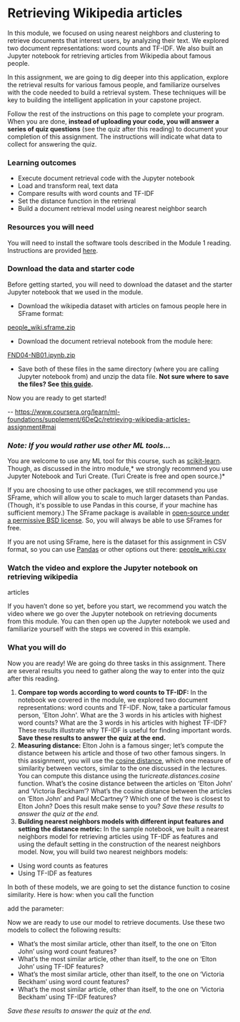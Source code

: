 # Retrieving Wikipedia articles



In this module, we focused on using nearest neighbors and clustering to retrieve
documents that interest users, by analyzing their text.  We explored two
document representations: word counts and TF-IDF.  We also built an Jupyter
notebook for retrieving articles from Wikipedia about famous people.

In this assignment, we are going to dig deeper into this application, explore
the retrieval results for various famous people, and familiarize ourselves with
the code needed to build a retrieval system.  These techniques will be key to
building the intelligent application in your capstone project. 

Follow the rest of the instructions on this page to complete your program. When
you are done, **instead of uploading your code, you will answer a series of quiz
questions** (see the quiz after this reading) to document your completion of
this assignment. The instructions will indicate what data to collect for
answering the quiz.

### **Learning outcomes**

* Execute document retrieval code with the Jupyter notebook
* Load and transform real, text data
* Compare results with word counts and TF-IDF
* Set the distance function in the retrieval
* Build a document retrieval model using nearest neighbor search



### **Resources you will need**

You will need to install the software tools described in the Module 1 reading.
Instructions are provided
[here](https://www.coursera.org/learn/ml-foundations/item/5HQGl).

### Download the data and starter code

Before getting started, you will need to download the dataset and the starter
Jupyter notebook that we used in the module.

 *   Download the wikipedia dataset with articles on famous people here in SFrame format:
 
 [people_wiki.sframe.zip](https://d3c33hcgiwev3.cloudfront.net/-q2dp-IAEemnvhJSBz-0XA_9625a0851f91403da0239b66c8e2bed8_people_wiki.sframe.zip?Expires=1595548800&Signature=arx2r4mrGeZG~-0zdA0TxqI-FIZOe4GLOR87XdRey0wziN2aZ04RvwdXTbBkyj8Jujs1xDhWwTTNUXAXvmlgnhEzLAW-29zTKkM6QUvq4YNvGiX03WU8UaHGBBunVe0Pyb3VGi7y2Y5F9CWPSPmwLbs~YbzcUwj012FwkcNK9bI_&Key-Pair-Id=APKAJLTNE6QMUY6HBC5A)
 
 *   Download the document retrieval notebook from the module here:
 
 [FND04-NB01.ipynb.zip](https://d3c33hcgiwev3.cloudfront.net/rl6kn-JbEemJfgqR2HI2sA_8903e57518cc4e6b82a96ec033fe3a8c_FND04-NB01.ipynb.zip?Expires=1595548800&Signature=houmK0zLhDhXEA2M918~CSErH0eDliWKsvWjAIySfvZaXJgfAr6wHPlU1mibwTxYWA6DAzHBpTv0UiABcyvqZt9mhtqhthoGkCd3vOUay3Oxw1cY5-VMMSzFICqU~md3AAcRy1FemomGctwKmiZV-u0VgREhbqNC5ADCWg2T~Ic_&Key-Pair-Id=APKAJLTNE6QMUY6HBC5A)
 
 *   Save both of these files in the same directory (where you are calling Jupyter notebook from) and unzip the data file. **Not sure where to save the files? See** [**this guide**](https://www.coursera.org/learn/ml-foundations/supplement/kRD6B/where-should-my-files-go)**.**
 
 Now you are ready to get started!

 -- https://www.coursera.org/learn/ml-foundations/supplement/6DeQc/retrieving-wikipedia-articles-assignment#mai


### *Note:  If you would rather use other ML tools...*

You are welcome to use any ML tool for this course, such as
[scikit-learn](http://scikit-learn.org/stable/). Though, as discussed in the
intro module,* we strongly recommend you use Jupyter Notebook and Turi Create.
(Turi Create is free and open source.)*

If you are choosing to use other packages, we still recommend you use SFrame,
which will allow you to scale to much larger datasets than Pandas. (Though, it's
possible to use Pandas in this course, if your machine has sufficient memory.)
The SFrame package is available in [open-source under a permissive BSD
license](https://github.com/turi-code/SFrame). So, you will always be able to
use SFrames for free.

If you are not using SFrame, here is the dataset for this assignment in CSV
format, so you can use [Pandas](http://pandas.pydata.org/) or other options out
there: 
[people_wiki.csv](https://d396qusza40orc.cloudfront.net/phoenixassets/people_wiki.csv)



### Watch the video and explore the Jupyter notebook on retrieving wikipedia
articles

If you haven’t done so yet, before you start, we recommend you watch the video
where we go over the Jupyter notebook on retrieving documents from this module. 
You can then open up the Jupyter notebook we used and familiarize yourself with
the steps we covered in this example.

### What you will do

Now you are ready!  We are going do three tasks in this assignment.  There are
several results you need to gather along the way to enter into the quiz after
this reading.

1.  **Compare top words according to word counts to TF-IDF:**  In the notebook we
covered in the module, we explored two document representations: word counts and
TF-IDF.  Now, take a particular famous person, 'Elton John'. What are the 3
words in his articles with highest word counts?  What are the 3 words in his
articles with highest TF-IDF?   These results illustrate why TF-IDF is useful
for finding important words.  **Save these results to answer the quiz at the
end.**
1.  **Measuring distance:**  Elton John is a famous singer; let’s compute the
distance between his article and those of two other famous singers. In this
assignment, you will use the [cosine
distance](https://apple.github.io/turicreate/docs/api/generated/turicreate.toolkits.distances.cosine.html?highlight=cosine#turicreate.toolkits.distances.cosine),
which one measure of similarity between vectors, similar to the one discussed in
the lectures.  You can compute this distance using the
*turicreate.distances.cosine* function. What’s the cosine distance between the
articles on ‘Elton John’ and ‘Victoria Beckham’? What’s the cosine distance
between the articles on ‘Elton John’ and Paul McCartney’?  Which one of the two
is closest to Elton John?  Does this result make sense to you?  *Save these
results to answer the quiz at the end.*
1.  **Building nearest neighbors models with different input features and setting
the distance metric:**  In the sample notebook, we built a nearest neighbors
model for retrieving articles using TF-IDF as features and using the default
setting in the construction of the nearest neighbors model.  Now, you will build
two nearest neighbors models:

* Using word counts as features
* Using TF-IDF as features

In both of these models, we are going to set the distance function to cosine
similarity.  Here is how: when you call the function


add the parameter:


Now we are ready to use our model to retrieve documents.  Use these two models
to collect the following results:

* What’s the most similar article, other than itself, to the one on ‘Elton John’
using word count features?
* What’s the most similar article, other than itself, to the one on ‘Elton John’
using TF-IDF features?
* What’s the most similar article, other than itself, to the one on ‘Victoria
Beckham’ using word count features?
* What’s the most similar article, other than itself, to the one on ‘Victoria
Beckham’ using TF-IDF features?

*Save these results to answer the quiz at the end.*
